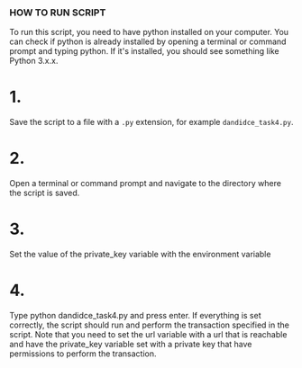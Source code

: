 ### HOW TO RUN SCRIPT

To run this script, you need to have python installed on your computer. You can check if 
python is already installed by opening a terminal or command prompt and typing python. If it's installed, you should see something like Python 3.x.x.

# 1. 
Save the script to a file with a ```.py``` extension, for example ```dandidce_task4.py```.

# 2.
Open a terminal or command prompt and navigate to the directory where the script is saved.

# 3.
Set the value of the private_key variable with the environment variable

# 4.
Type python dandidce_task4.py and press enter.
If everything is set correctly, the script should run and perform the transaction specified in the script.
Note that you need to set the url variable with a url that is reachable and have the private_key variable set with a private key that have permissions to perform the transaction.

